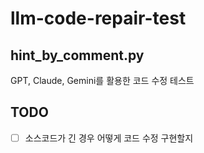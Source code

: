 # llm-code-repair-test

## hint_by_comment.py
GPT, Claude, Gemini를 활용한 코드 수정 테스트



## TODO
- [ ] 소스코드가 긴 경우 어떻게 코드 수정 구현할지 